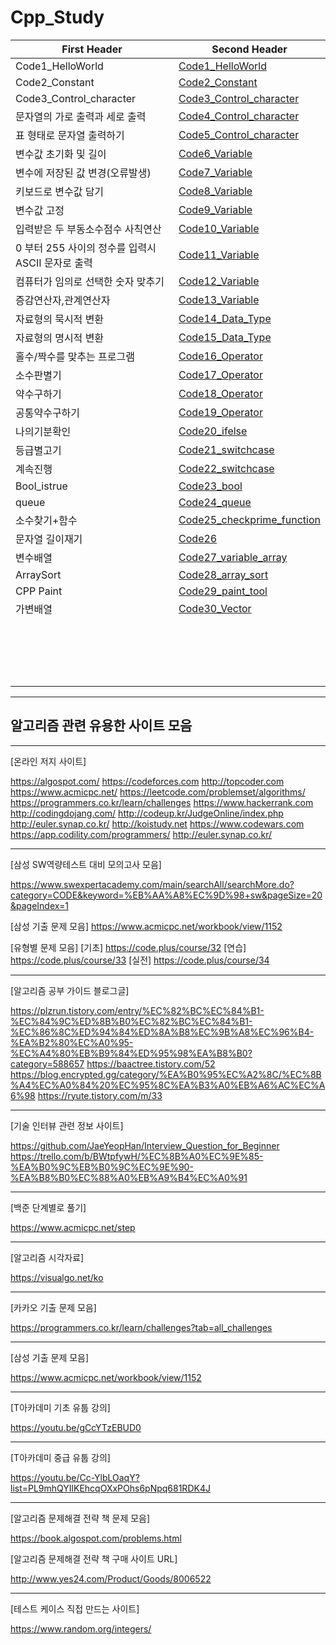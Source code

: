 # Cpp_Study









First Header | Second Header
------------ | -------------
Code1_HelloWorld|[Code1_HelloWorld](https://github.com/songk1992/Cpp_Study/blob/master/code/Code1_HelloWorld)
Code2_Constant|[Code2_Constant](https://github.com/songk1992/Cpp_Study/blob/master/code/Code2_Constant)
Code3_Control_character|[Code3_Control_character](https://github.com/songk1992/Cpp_Study/blob/master/code/Code3_Control_character)
문자열의 가로 출력과 세로 출력| [Code4_Control_character](https://github.com/songk1992/Cpp_Study/blob/master/code/Code4_Control_character)
표 형태로 문자열 출력하기|[Code5_Control_character](https://github.com/songk1992/Cpp_Study/blob/master/code/Code5_Control_character)
변수값 초기화 및 길이|[Code6_Variable](https://github.com/songk1992/Cpp_Study/blob/master/code/Code6_Variable)
변수에 저장된 값 변경(오류발생)|[Code7_Variable](https://github.com/songk1992/Cpp_Study/blob/master/code/Code7_Variable)
키보드로 변수값 담기|[Code8_Variable](https://github.com/songk1992/Cpp_Study/blob/master/code/Code8_Variable)
변수값 고정 | [Code9_Variable](https://github.com/songk1992/Cpp_Study/blob/master/code/Code9_Variable)
입력받은 두 부동소수점수 사칙연산 |[Code10_Variable](https://github.com/songk1992/Cpp_Study/blob/master/code/Code10_Variable)
0 부터 255 사이의 정수를 입력시 ASCII 문자로 출력 |[Code11_Variable](https://github.com/songk1992/Cpp_Study/blob/master/code/Code11_Variable)
컴퓨터가 임의로 선택한 숫자 맞추기|[Code12_Variable](https://github.com/songk1992/Cpp_Study/blob/master/code/Code12_Variable)
증감연산자,관계연산자|[Code13_Variable](https://github.com/songk1992/Cpp_Study/blob/master/code/Code13_Variable)
자료형의 묵시적 변환|[Code14_Data_Type](https://github.com/songk1992/Cpp_Study/blob/master/code/Code14_Data_Type)
자료형의 명시적 변환|[Code15_Data_Type](https://github.com/songk1992/Cpp_Study/blob/master/code/Code15_Data_Type)
홀수/짝수를 맞추는 프로그램|[Code16_Operator](https://github.com/songk1992/Cpp_Study/blob/master/code/Code16_Operator)
소수판별기|[Code17_Operator](https://github.com/songk1992/Cpp_Study/blob/master/code/Code17_Operator)
약수구하기|[Code18_Operator](https://github.com/songk1992/Cpp_Study/blob/master/code/Code18_Operator)
공통약수구하기|[Code19_Operator](https://github.com/songk1992/Cpp_Study/blob/master/code/Code19_Operator)
나의기분확인|[Code20_ifelse](https://github.com/songk1992/Cpp_Study/blob/master/code/Code20_ifelse)
등급별고기|[Code21_switchcase](https://github.com/songk1992/Cpp_Study/blob/master/code/Code21_switchcase)
계속진행|[Code22_switchcase](https://github.com/songk1992/Cpp_Study/blob/master/code/Code22_switchcase)
Bool_istrue|[Code23_bool](https://github.com/songk1992/Cpp_Study/blob/master/code/Code23_bool)
queue|[Code24_queue](https://github.com/songk1992/Cpp_Study/blob/master/code/Code24_queue)
소수찾기+함수|[Code25_checkprime_function](https://github.com/songk1992/Cpp_Study/blob/master/code/Code25_checkprime_function)
문자열 길이재기|[Code26](https://github.com/songk1992/Cpp_Study/blob/master/code/Code26)
변수배열|[Code27_variable_array](https://github.com/songk1992/Cpp_Study/blob/master/code/Code27_variable_array)
ArraySort|[Code28_array_sort](https://github.com/songk1992/Cpp_Study/blob/master/code/Code28_array_sort)
CPP Paint|[Code29_paint_tool](https://github.com/songk1992/Cpp_Study/new/master/code29)
가변배열|[Code30_Vector](https://github.com/songk1992/Cpp_Study/blob/master/code/Code30_Vector)
|[]()
|[]()
|[]()
|[]()
|[]()
|[]()
|[]()
|[]()
|[]()
|[]()
|[]()
|[]()
|[]()
|[]()
|[]()
|[]()
|[]()
|[]()
--------------------------------------
 알고리즘 관련 유용한 사이트 모음
--------------------------------------

--------------------------------------
[온라인 저지 사이트]

https://algospot.com/
https://codeforces.com
http://topcoder.com
https://www.acmicpc.net/
https://leetcode.com/problemset/algorithms/
https://programmers.co.kr/learn/challenges
https://www.hackerrank.com
http://codingdojang.com/
http://codeup.kr/JudgeOnline/index.php
http://euler.synap.co.kr/
http://koistudy.net
https://www.codewars.com
https://app.codility.com/programmers/
http://euler.synap.co.kr/

--------------------------------------
[삼성 SW역량테스트 대비 모의고사 모음]

https://www.swexpertacademy.com/main/searchAll/searchMore.do?category=CODE&keyword=%EB%AA%A8%EC%9D%98+sw&pageSize=20&pageIndex=1

[삼성 기출 문제 모음]
https://www.acmicpc.net/workbook/view/1152

[유형별 문제 모음]
[기초] https://code.plus/course/32
[연습] https://code.plus/course/33
[실전] https://code.plus/course/34

--------------------------------------
[알고리즘 공부 가이드 블로그글]

https://plzrun.tistory.com/entry/%EC%82%BC%EC%84%B1-%EC%84%9C%ED%8B%B0%EC%82%BC%EC%84%B1-%EC%86%8C%ED%94%84%ED%8A%B8%EC%9B%A8%EC%96%B4-%EA%B2%80%EC%A0%95-%EC%A4%80%EB%B9%84%ED%95%98%EA%B8%B0?category=588657
https://baactree.tistory.com/52
https://blog.encrypted.gg/category/%EA%B0%95%EC%A2%8C/%EC%8B%A4%EC%A0%84%20%EC%95%8C%EA%B3%A0%EB%A6%AC%EC%A6%98
https://ryute.tistory.com/m/33


--------------------------------------
[기술 인터뷰 관련 정보 사이트]

https://github.com/JaeYeopHan/Interview_Question_for_Beginner
https://trello.com/b/BWtpfywH/%EC%8B%A0%EC%9E%85-%EA%B0%9C%EB%B0%9C%EC%9E%90-%EA%B8%B0%EC%88%A0%EB%A9%B4%EC%A0%91


--------------------------------------
[백준 단계별로 풀기]

https://www.acmicpc.net/step


--------------------------------------
[알고리즘 시각자료]

https://visualgo.net/ko


--------------------------------------
[카카오 기출 문제 모음]

https://programmers.co.kr/learn/challenges?tab=all_challenges


--------------------------------------
[삼성 기출 문제 모음]

https://www.acmicpc.net/workbook/view/1152


--------------------------------------
[T아카데미 기초 유툽 강의]

https://youtu.be/gCcYTzEBUD0


--------------------------------------
[T아카데미 중급 유툽 강의]

https://youtu.be/Cc-YlbLOaqY?list=PL9mhQYIlKEhcqOXxPOhs6pNpq681RDK4J


--------------------------------------
[알고리즘 문제해결 전략 책 문제 모음]

https://book.algospot.com/problems.html

[알고리즘 문제해결 전략 책 구매 사이트 URL]

http://www.yes24.com/Product/Goods/8006522


--------------------------------------
[테스트 케이스 직접 만드는 사이트]

https://www.random.org/integers/



